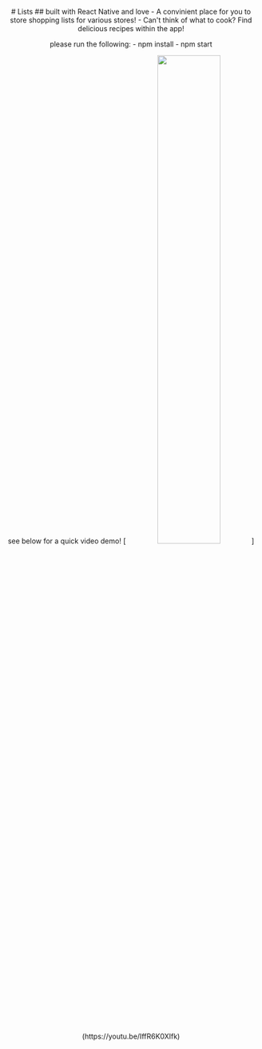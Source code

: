 <p align='center'>
# Lists
## built with React Native and love
- A convinient place for you to store shopping lists for various stores!
- Can't think of what to cook? Find delicious recipes within the app!
</p>

<p align='center'>
please run the following:
- npm install
- npm start
</p>

<p align='center'>
see below for a quick video demo!
[<img src="https://media.istockphoto.com/vectors/red-plastic-shopping-basket-full-of-products-grocery-store-vector-on-vector-id1084070434?k=20&m=1084070434&s=612x612&w=0&h=rzJOSmM9aPDqB6z9_Uct4ba7rBK6n8pfQpZI4_ka49Y=" width="50%">](https://youtu.be/IffR6K0XIfk)
</p>

